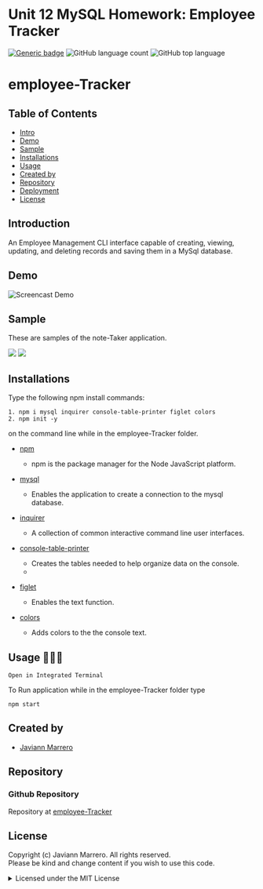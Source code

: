 # Unit 12 MySQL Homework: Employee Tracker
[![Generic badge](https://img.shields.io/badge/license-MIT-<COLOR>.svg)](#license)
![GitHub language count](https://img.shields.io/github/languages/count/javiistacks/employee-Tracker)
![GitHub top language](https://img.shields.io/github/languages/top/javiistacks/employee-Tracker)

# employee-Tracker

## Table of Contents
* [Intro](#intro)
* [Demo](#demo)
* [Sample](#sample)
* [Installations](#installations)
* [Usage](#Usage)
* [Created by](#created-by)
* [Repository](#repository)
* [Deployment](#deployment)
* [License](#license)


 ## Introduction
An Employee Management CLI interface capable of creating, viewing, updating, and deleting records and saving them in a MySql database.

## Demo
![Screencast Demo](./Assets/exampleVideo.gif)


## Sample 
 These are samples of the note-Taker application. 
 
<img src="./Assets/startPage.jpg">
 
<img src="./Assets/example.jpg">



## Installations
Type the following npm install commands: 
```
1. npm i mysql inquirer console-table-printer figlet colors
2. npm init -y
```
on the command line while in the employee-Tracker folder. 

* [npm](https://docs.npmjs.com/cli/v7/commands/npm-install)
  * npm is the package manager for the Node JavaScript platform. 

* [mysql](https://www.npmjs.com/package/mysql)
  * Enables the application to create a connection to the mysql database.

* [inquirer](https://www.npmjs.com/package/inquirer)
  * A collection of common interactive command line user interfaces.
  
* [console-table-printer](https://www.npmjs.com/package/console-table-printer)
  * Creates the tables needed to help organize data on the console.
  *   
* [figlet](https://www.npmjs.com/package/figlet)
  * Enables the text function. 

* [colors](https://www.npmjs.com/package/colors)
  * Adds colors to the the console text.  

## Usage 👨🏽‍💻
`Open in Integrated Terminal`

To Run application while in the employee-Tracker folder type 
```
npm start 
```


## Created by
* [Javiann Marrero](https://github.com/javiistacks)


## Repository
### Github Repository
Repository at [employee-Tracker](https://github.com/javiistacks/employee-Tracker)



## License

Copyright (c) Javiann Marrero. All rights reserved.<br>
Please be kind and change content if you wish to use this code.

<details><summary>Licensed under the MIT License</summary>

Copyright (c) 2021 - present | Javiann Marrero

<blockquote>
Permission is hereby granted, free of charge, to any person obtaining a copy
of this software and associated documentation files (the "Software"), to deal
in the Software without restriction, including without limitation the rights
to use, copy, modify, merge, publish, distribute, sublicense, and/or sell
copies of the Software, and to permit persons to whom the Software is
furnished to do so, subject to the following conditions:

The above copyright notice and this permission notice shall be included in all
copies or substantial portions of the Software.

THE SOFTWARE IS PROVIDED "AS IS", WITHOUT WARRANTY OF ANY KIND, EXPRESS OR
IMPLIED, INCLUDING BUT NOT LIMITED TO THE WARRANTIES OF MERCHANTABILITY,
FITNESS FOR A PARTICULAR PURPOSE AND NONINFRINGEMENT. IN NO EVENT SHALL THE
AUTHORS OR COPYRIGHT HOLDERS BE LIABLE FOR ANY CLAIM, DAMAGES OR OTHER
LIABILITY, WHETHER IN AN ACTION OF CONTRACT, TORT OR OTHERWISE, ARISING FROM,
OUT OF OR IN CONNECTION WITH THE SOFTWARE OR THE USE OR OTHER DEALINGS IN THE
SOFTWARE.
</blockquote>
</details>
